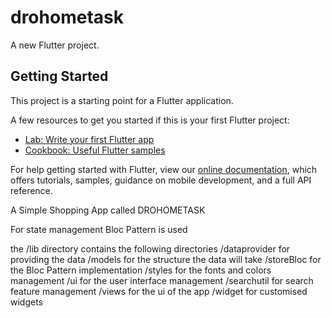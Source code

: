 # drohometask

A new Flutter project.

## Getting Started

This project is a starting point for a Flutter application.

A few resources to get you started if this is your first Flutter project:

- [Lab: Write your first Flutter app](https://flutter.dev/docs/get-started/codelab)
- [Cookbook: Useful Flutter samples](https://flutter.dev/docs/cookbook)

For help getting started with Flutter, view our
[online documentation](https://flutter.dev/docs), which offers tutorials,
samples, guidance on mobile development, and a full API reference.

A Simple Shopping App  called DROHOMETASK

For state management Bloc Pattern is used

the /lib directory contains the following directories
    /dataprovider for providing the data
    /models for the structure the data will take
    /storeBloc for the Bloc Pattern implementation
    /styles for the fonts and colors management
    /ui for the user interface management
        /searchutil for search feature management
        /views for the ui of the app
        /widget for customised widgets

